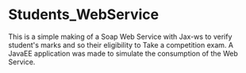 # Students_WebService
This is a simple making of a Soap Web Service with Jax-ws to verify student's marks and so their eligibility to
Take a competition exam. A JavaEE application was made to simulate the consumption of the Web Service. 
